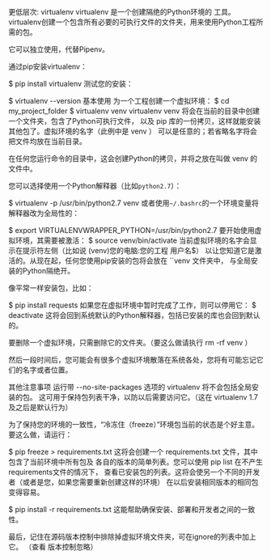 更低层次: virtualenv
virtualenv 是一个创建隔绝的Python环境的 工具。virtualenv创建一个包含所有必要的可执行文件的文件夹，用来使用Python工程所需的包。

它可以独立使用，代替Pipenv。

通过pip安装virtualenv：

$ pip install virtualenv
测试您的安装：

$ virtualenv --version
基本使用
为一个工程创建一个虚拟环境：
$ cd my_project_folder
$ virtualenv venv
virtualenv venv 将会在当前的目录中创建一个文件夹，包含了Python可执行文件， 以及 pip 库的一份拷贝，这样就能安装其他包了。虚拟环境的名字（此例中是 venv ） 可以是任意的；若省略名字将会把文件均放在当前目录。

在任何您运行命令的目录中，这会创建Python的拷贝，并将之放在叫做 venv 的文件中。

您可以选择使用一个Python解释器（比如``python2.7``）：

$ virtualenv -p /usr/bin/python2.7 venv
或者使用``~/.bashrc``的一个环境变量将解释器改为全局性的：

$ export VIRTUALENVWRAPPER_PYTHON=/usr/bin/python2.7
要开始使用虚拟环境，其需要被激活：
$ source venv/bin/activate
当前虚拟环境的名字会显示在提示符左侧（比如说 (venv)您的电脑:您的工程 用户名$） 以让您知道它是激活的。从现在起，任何您使用pip安装的包将会放在 ``venv 文件夹中， 与全局安装的Python隔绝开。

像平常一样安装包，比如：

$ pip install requests
如果您在虚拟环境中暂时完成了工作，则可以停用它：
$ deactivate
这将会回到系统默认的Python解释器，包括已安装的库也会回到默认的。

要删除一个虚拟环境，只需删除它的文件夹。（要这么做请执行 rm -rf venv ）

然后一段时间后，您可能会有很多个虚拟环境散落在系统各处，您将有可能忘记它们的名字或者位置。

其他注意事项
运行带 --no-site-packages 选项的 virtualenv 将不会包括全局安装的包。 这可用于保持包列表干净，以防以后需要访问它。（这在 virtualenv 1.7及之后是默认行为）

为了保持您的环境的一致性，“冷冻住（freeze）”环境包当前的状态是个好主意。要这么做，请运行：

$ pip freeze > requirements.txt
这将会创建一个 requirements.txt 文件，其中包含了当前环境中所有包及 各自的版本的简单列表。您可以使用 pip list 在不产生requirements文件的情况下， 查看已安装包的列表。这将会使另一个不同的开发者（或者是您，如果您需要重新创建这样的环境） 在以后安装相同版本的相同包变得容易。

$ pip install -r requirements.txt
这能帮助确保安装、部署和开发者之间的一致性。

最后，记住在源码版本控制中排除掉虚拟环境文件夹，可在ignore的列表中加上它。 （查看 版本控制忽略）
